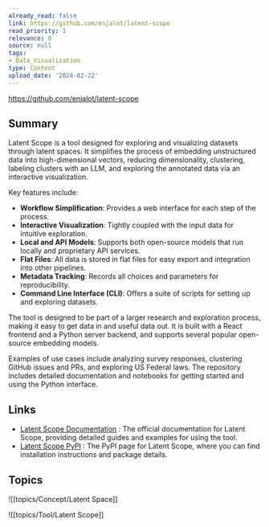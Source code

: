 ```yaml
---
already_read: false
link: https://github.com/enjalot/latent-scope
read_priority: 1
relevance: 0
source: null
tags:
- Data_Visualization
type: Content
upload_date: '2024-02-22'
---
```


https://github.com/enjalot/latent-scope
## Summary

Latent Scope is a tool designed for exploring and visualizing datasets through latent spaces. It simplifies the process of embedding unstructured data into high-dimensional vectors, reducing dimensionality, clustering, labeling clusters with an LLM, and exploring the annotated data via an interactive visualization.

Key features include:
- **Workflow Simplification**: Provides a web interface for each step of the process.
- **Interactive Visualization**: Tightly coupled with the input data for intuitive exploration.
- **Local and API Models**: Supports both open-source models that run locally and proprietary API services.
- **Flat Files**: All data is stored in flat files for easy export and integration into other pipelines.
- **Metadata Tracking**: Records all choices and parameters for reproducibility.
- **Command Line Interface (CLI)**: Offers a suite of scripts for setting up and exploring datasets.

The tool is designed to be part of a larger research and exploration process, making it easy to get data in and useful data out. It is built with a React frontend and a Python server backend, and supports several popular open-source embedding models.

Examples of use cases include analyzing survey responses, clustering GitHub issues and PRs, and exploring US Federal laws. The repository includes detailed documentation and notebooks for getting started and using the Python interface.
## Links

- [Latent Scope Documentation](https://enjalot.github.io/latent-scope/) : The official documentation for Latent Scope, providing detailed guides and examples for using the tool.
- [Latent Scope PyPI](https://pypi.org/project/latentscope/) : The PyPI page for Latent Scope, where you can find installation instructions and package details.

## Topics

![[topics/Concept/Latent Space]]

![[topics/Tool/Latent Scope]]